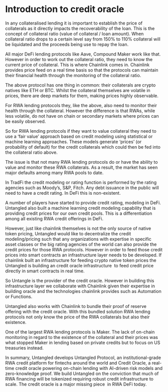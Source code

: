 
# Introduction to credit oracle

In any collateralised lending it is important to establish the price of collaterals as it directly impacts the recoverability of the loan. This is the concept of collateral ratio (value of collateral / loan amount). When collateral ratio drops to a certain level say from 150% to 110% collateral will be liquidated and the proceeds being use to repay the loan. 

All major DeFi lending protocols like Aave, Compound Maker work like that. However in order to work out the collateral ratio, they need to know the current price of collateral. This is where Chainlink comes in. Chainlink provides price feed on a real time basis so that the protocols can maintain their financial health through the monitoring of the collateral ratio. 

The above protocol has one thing in common: their collaterals are crypto natives like ETH or BTC. Whilst the collateral themselves are volatile in prices, there are deep markets for them, making prices highly observable. 

For RWA lending protocols they, like the above, also need to monitor their health through the collateral. However the difference is that RWAs, while less volatile, do not have on chain or secondary markets where prices can be easily observed. 

So for RWA lending protocols if they want to value collateral they need to use a ‘fair value’ approach based on credit modeling using statistical or machine learning approaches. These models generate ‘prices’ (or probability of default) for the credit collaterals which could then be fed into the collateral ratio above.  

The issue is that not many RWA lending protocols do or have the ability to value and monitor these RWA collaterals. As a result, the market has seen major defaults among many RWA pools to date. 

In TradFi the credit modeling or rating function is performed by the rating agencies such as Moody’s, S&P, Fitch. Any debt issuance in the public will need to have a credit rating. In DeFi this is non-existent. 

A number of players have started to provide credit rating, modeling in DeFi. Untangled also built a machine learning credit modeling capability that is providing credit prices for our own credit pools. This is a differentiation among all existing RWA credit offerings in DeFi. 

However, just like chainlink themselves is not the only source of native token pricing, Untangled would like to decentralize the credit modeling/pricing such that any organizations with expertise in specific asset classes or the big rating agencies of the world can also provide the credit prices for those RWA protocols. However in order to feed those credit prices into smart contracts an infrastructure layer needs to be developed. If chainlink built an infrastructure for feeding crypto native token prices the Untangled is building an credit oracle infrastructure  to feed credit price directly in smart contracts in real time. 

So Untangle is the provider of the credit oracle. However in building this infrastructure layer we collaborate with Chainlink given their expertise in building oracle and the technologies chainlink provides such as Automation or Functions. 

Untangled also works with Chainlink to bundle their proof of reserve offering with the credit oracle. With this bundled solution RWA lending protocols not only know the price of the RWA collaterals but also their existence. 

One of the largest RWA lending protocols is Maker. The lack of on-chain monitoring in regard to the existence of the collateral and their prices was what stopped Maker in lending based on private credits but to focus on US treasuries instead. 

In summary, Untangled develops Untangled Protocol, an institutional-grade RWA credit platform for fintechs around the world and Credit Oracle, a real-time credit oracle powering on-chain lending with AI-driven risk models and zero-knowledge proof. We build Untangled on the conviction that much of RWA financing will be tokenized requiring robust credit infrastructure to scale. The credit oracle is a major missing piece  in RWA DeFi today. 
